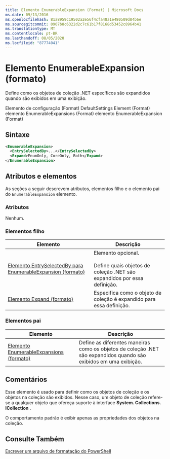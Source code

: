 ```yaml
---
title: Elemento EnumerableExpansion (Format) | Microsoft Docs
ms.date: 09/13/2016
ms.openlocfilehash: 81a8959c19502a2e56f4cfa48a1e480509d84b6e
ms.sourcegitcommit: 0907b8c6322d2c7c61b17f8168d53452c8964b41
ms.translationtype: MT
ms.contentlocale: pt-BR
ms.lasthandoff: 08/05/2020
ms.locfileid: "87774041"
---
```

# <a name="enumerableexpansion-element-format"></a>Elemento EnumerableExpansion (formato)

Define como os objetos de coleção .NET específicos são expandidos quando são exibidos em uma exibição.

Elemento de configuração (Format) DefaultSettings Element (Format) elemento EnumerableExpansions (Format) elemento EnumerableExpansion (Format)

## <a name="syntax"></a>Sintaxe

```xml
<EnumerableExpansion>
  <EntrySelectedBy>...</EntrySelectedBy>
  <Expand>EnumOnly, CoreOnly, Both</Expand>
</EnumerableExpansion>
```

## <a name="attributes-and-elements"></a>Atributos e elementos

As seções a seguir descrevem atributos, elementos filho e o elemento pai do `EnumerableExpansion` elemento.

### <a name="attributes"></a>Atributos

Nenhum.

### <a name="child-elements"></a>Elementos filho

|Elemento|Descrição|
|-------------|-----------------|
|[Elemento EntrySelectedBy para EnumerableExpansion (formato)](./entryselectedby-element-for-enumerableexpansion-format.md)|Elemento opcional.<br /><br /> Define quais objetos de coleção .NET são expandidos por essa definição.|
|[Elemento Expand (formato)](./expand-element-format.md)|Especifica como o objeto de coleção é expandido para essa definição.|

### <a name="parent-elements"></a>Elementos pai

|Elemento|Descrição|
|-------------|-----------------|
|[Elemento EnumerableExpansions (formato)](./enumerableexpansions-element-format.md)|Define as diferentes maneiras como os objetos de coleção .NET são expandidos quando são exibidos em uma exibição.|

## <a name="remarks"></a>Comentários

Esse elemento é usado para definir como os objetos de coleção e os objetos na coleção são exibidos. Nesse caso, um objeto de coleção refere-se a qualquer objeto que ofereça suporte à interface **System. Collections. ICollection** .

O comportamento padrão é exibir apenas as propriedades dos objetos na coleção.

## <a name="see-also"></a>Consulte Também

[Escrever um arquivo de formatação do PowerShell](./writing-a-powershell-formatting-file.md)
